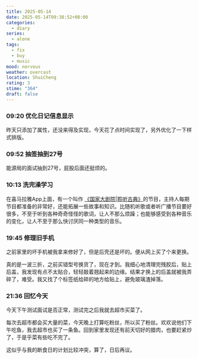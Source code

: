 ```yaml
---
title: 2025-05-14
date: 2025-05-14T09:38:52+08:00
categories:
  - diary
series:
  - alone
tags:
  - fix
  - buy
  - music
mood: nervous
weather: overcast
location: ShuiCheng
rating: 3
stime: "364"
draft: false
---
```

### 09:20 优化日记信息显示

昨天只添加了属性，还没来得及实现，今天花了点时间实现了，另外优化了一下样式排版。

### 09:52 抽签抽到27号

能源局的面试抽到27号，屁股后面还挺烦的。

### 10:13 洗完澡学习

在喜马拉雅App上面，有一个叫作 [《国家大剧院|聆听古典》](https://m.ximalaya.com/album/2801256?from=pc)的节目，主持人每期节目都准备的非常好，还能拓展一些故事和知识。比随机听歌或者听广播节目要好很多，不至于听到各种奇奇怪怪的歌词，让人不那么烦躁；也能够感受到各种音乐的变化，让人不至于那么快讨厌同一种类型的音乐。

### 19:45 修理旧手机

之前家里的坏手机被我拿来修好了，但是后壳还是坏的。便从网上买了个来更换。

真的是一波三折，之前买错型号换货了，现在才到。我细心地清理完残胶后，贴上后盖，我发现有点不太贴合，轻轻敲着翘起来的边缘。结果才换上的后盖就被我弄碎了，难受。我又找了个标签纸给碎的地方给贴上，避免玻璃渣掉落。

### 21:36 回忆今天

今天下午测试面试是否正常，测试完之后我就去超市买菜了。

每次去超市都会买大量的菜，今天晚上打算吃粉丝，所以买了粉丝。欢欢说他们下午吃鱼，我去超市也买了一条鱼。回到家里发现还有前天切好的腊肉，也要赶紧炒了，于是乎菜有些吃不完了。

这似乎与我的断食日的计划比较冲突，算了，日后再议。